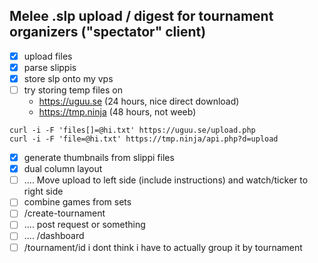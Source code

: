 ## Melee .slp upload / digest for tournament organizers ("spectator" client)

- [x] upload files
- [x] parse slippis
- [x] store slp onto my vps
- [ ] try storing temp files on  
  - https://uguu.se (24 hours, nice direct download)
  - https://tmp.ninja (48 hours, not weeb)

```
curl -i -F 'files[]=@hi.txt' https://uguu.se/upload.php
curl -i -F 'file=@hi.txt' https://tmp.ninja/api.php?d=upload
```
- [x] generate thumbnails from slippi files
- [x] dual column layout
- [ ] .... Move upload to left side (include instructions) and watch/ticker to right side
- [ ] combine games from sets
- [ ] /create-tournament
- [ ] .... post request or something
- [ ] .... /dashboard
- [ ] /tournament/id
i dont think i have to actually group it by tournament